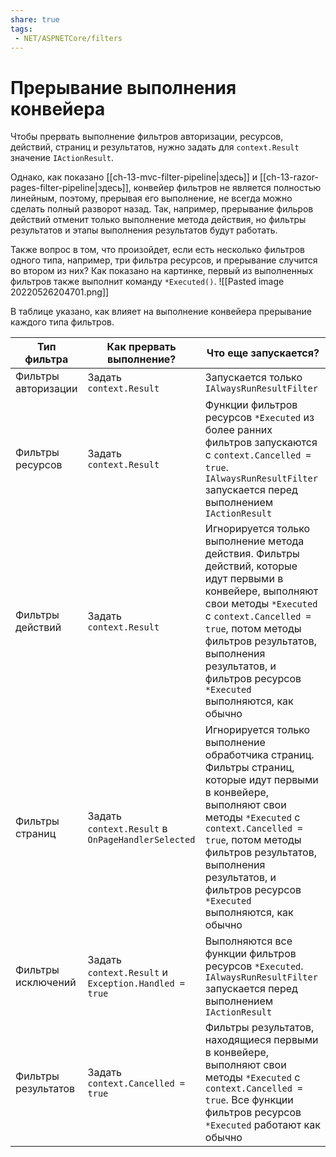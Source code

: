 ```yaml
---
share: true
tags:
 - NET/ASPNETCore/filters
---
```

# Прерывание выполнения конвейера
Чтобы прервать выполнение фильтров авторизации, ресурсов, действий, страниц и результатов, нужно задать для `context.Result` значение `IActionResult`.

Однако, как показано [[ch-13-mvc-filter-pipeline|здесь]] и [[ch-13-razor-pages-filter-pipeline|здесь]], конвейер фильтров не является полностью линейным, поэтому, прерывая его выполнение, не всегда можно сделать полный разворот назад. Так, например, прерывание фильров действий отменит только выполнение метода действия, но фильтры результатов и этапы выполнения результатов будут работать.

Также вопрос в том, что произойдет, если есть несколько фильтров одного типа, например, три фильтра ресурсов, и прерывание случится во втором из них?
Как показано на картинке, первый из выполненных фильтров также выполнит команду `*Executed()`.
![[Pasted image 20220526204701.png]]

В таблице указано, как влияет на выполнение конвейера прерывание каждого типа фильтров.

|Тип фильтра|Как прервать выполнение?|Что еще запускается?|
|---|---|---|
|Фильтры авторизации|Задать `context.Result`|Запускается только `IAlwaysRunResultFilter`|
|Фильтры ресурсов|Задать `context.Result`|Функции фильтров ресурсов `*Executed` из более ранних фильтров запускаются с `context.Cancelled = true`.<br>`IAlwaysRunResultFilter` запускается перед выполнением `IActionResult`|
|Фильтры действий|Задать `context.Result`|Игнорируется только выполнение метода действия. Фильтры действий, которые идут первыми в конвейере, выполняют свои методы `*Executed` с `context.Cancelled = true`, потом методы фильтров результатов, выполнения результатов, и фильтров ресурсов `*Executed` выполняются, как обычно|
|Фильтры страниц|Задать `context.Result` в `OnPageHandlerSelected`|Игнорируется только выполнение обработчика страниц. Фильтры страниц, которые идут первыми в конвейере, выполняют свои методы `*Executed` с `context.Cancelled = true`, потом методы фильтров результатов, выполнения результатов, и фильтров ресурсов `*Executed` выполняются, как обычно|
|Фильтры исключений|Задать `context.Result` и `Exception.Handled = true`|Выполняются все функции фильтров ресурсов `*Executed`. `IAlwaysRunResultFilter` запускается перед выполнением `IActionResult`|
|Фильтры результатов|Задать `context.Cancelled = true`|Фильтры результатов, находящиеся первыми в конвейере, выполняют свои методы `*Executed` c `context.Cancelled = true`. Все функции фильтров ресурсов `*Executed` работают как обычно|

